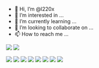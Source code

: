- 👋 Hi, I’m @l220x
- 👀 I’m interested in ...
- 🌱 I’m currently learning ...
- 💞️ I’m looking to collaborate on ...
- 📫 How to reach me ...

<a href="#" target="_blank"><img src="https://img.shields.io/badge/Instagram-black?style=flat&logo=Instagram&logoColor=#E4405F"/></a> <a href="#" target="_blank"><img src="https://img.shields.io/badge/Blog-black?style=flat&logo=naver&logoColor=#E4405F"/></a>

<a href="#" target="_blank"><img src="https://img.shields.io/badge/C-black?style=flat&logo=C&logoColor=#E4405F"/></a> <a href="#" target="_blank"><img src="https://img.shields.io/badge/C++-black?style=flat&logo=C%2b%2b&logoColor=#E4405F"/></a> <a href="#" target="_blank"><img src="https://img.shields.io/badge/Java-black?style=flat&logo=Java&logoColor=#E4405F"/></a> <a href="#" target="_blank"><img src="https://img.shields.io/badge/Python-black?style=flat&logo=Python&logoColor=#E4405F"/></a> <a href="#" target="_blank"><img src="https://img.shields.io/badge/Html5-black?style=flat&logo=Html5&logoColor=#E4405F"/></a> <a href="#" target="_blank"><img src="https://img.shields.io/badge/CSS-black?style=flat&logo=Stylesheet&logoColor=#E4405F"/></a> <a href="#" target="_blank"><img src="https://img.shields.io/badge/JavaScript-black?style=flat&logo=JavaScript&logoColor=#E4405F"/></a> <a href="#" target="_blank"><img src="https://img.shields.io/badge/React-black?style=flat&logo=React&logoColor=#E4405F"/></a>

<!---
l220x/l220x is a ✨ special ✨ repository because its `README.md` (this file) appears on your GitHub profile.
You can click the Preview link to take a look at your changes.
--->
